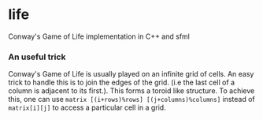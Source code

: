 # life
Conway's Game of Life implementation in C++ and sfml
### An useful trick
Conway's Game of Life is usually played on an infinite grid of cells. An easy trick to handle this is to join the edges of the grid. (i.e the last cell of a column is adjacent to its first.). This forms a toroid like structure. To achieve this, one can use ```matrix [(i+rows)%rows] [(j+columns)%columns]``` instead of ```matrix[i][j]``` to access a particular cell in a grid. 
